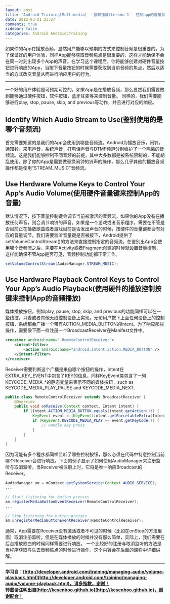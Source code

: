 ```yaml
---
layout: post
title: "Android Training[Multimedia] - 音频播放(Lesson 1 - 控制app的音量与播放)"
date: 2012-03-21 23:27
comments: true
sidebar: false
categories: Android Android:Training
---
```


如果你的App在播放音频，显然用户能够以预期的方式来控制音频是很重要的。为了保证好的用户体验，同样App能够获取音频焦点是很重要的，这样才能确保不会在同一时刻出现多个App的声音。在学习这个课程后，你将能够创建对硬件音量按钮进行响应的App，当按下音量按钮的时候需要获取到当前音频的焦点，然后以适当的方式改变音量从而进行响应用户的行为。

***
一个好的用户体验是可预期可控的。如果App是在播放音频，那么显然我们需要做到能够通过硬件按钮，软件按钮，蓝牙耳麦等来控制音量。
同样的，我们需要能够进行play, stop, pause, skip, and previous等动作，并且进行对应的响应。

<!-- more -->

## Identify Which Audio Stream to Use(鉴别使用的是哪个音频流)
首先需要知道的是我们的App会使用到哪些音频流。Android为播放音乐，闹铃，通知铃，来电声音，系统声音，打电话声音与DTMF频道分别维护了一个隔离的音频流。这是我们能够控制不同音频的前提。其中大多数都是被系统限制的，不能胡乱使用。除了你的App是需要做替换闹钟的铃声的操作，那么几乎其他的播放音频操作都是使用"STREAM_MUSIC"音频流。

## Use Hardware Volume Keys to Control Your App’s Audio Volume(使用硬件音量键来控制App的音量)
默认情况下，按下音量控制键会调节当前被激活的音频流，如果你的App没有在播放任何声音，则会调节响铃的声音。如果是一个游戏或者音乐程序，需要在不管是否目前正在播放歌曲或者游戏目前是否发出声音的时候，按硬件的音量键都会有对应的音量调节。我们需要监听音量键是否被按下，Android提供了setVolumeControlStream()的方法来直接控制指定的音频流。在鉴别出App会使用哪个音频流之后，需要在Activity或者Fragment创建的时候就设置音量控制，这样能确保不管App是否可见，音频控制功能都正常工作。

```java
setVolumeControlStream(AudioManager.STREAM_MUSIC);
```

## Use Hardware Playback Control Keys to Control Your App’s Audio Playback(使用硬件的播放控制按键来控制App的音频播放)
媒体播放按钮，例如play, pause, stop, skip, and previous的功能同样可以在一些线控，耳麦或者其他无线控制设备上实现。无论用户按下上面任何设备上的控制按钮，系统都会广播一个带有ACTION_MEDIA_BUTTON的Intent。为了响应那些操作，需要像下面一样注册一个BroadcastReceiver在Manifest文件中。

```xml
<receiver android:name=".RemoteControlReceiver">
    <intent-filter>
        <action android:name="android.intent.action.MEDIA_BUTTON" />  
    </intent-filter>
</receiver>
```

Receiver需要判断这个广播是来自哪个按钮的操作，Intent在EXTRA_KEY_EVENT中包含了KEY的信息，同样KeyEvent类包含了一列KEYCODE_MEDIA_*的静态变量来表示不同的媒体按钮，such as KEYCODE_MEDIA_PLAY_PAUSE and KEYCODE_MEDIA_NEXT.

```java
public class RemoteControlReceiver extends BroadcastReceiver {
    @Override
    public void onReceive(Context context, Intent intent) {
        if (Intent.ACTION_MEDIA_BUTTON.equals(intent.getAction())) {  
            KeyEvent event = (KeyEvent)intent.getParcelableExtra(Intent.EXTRA_KEY_EVENT);  
            if (KeyEvent.KEYCODE_MEDIA_PLAY == event.getKeyCode()) {  
                // Handle key press.  
            }  
        }  
    }
}
```

因为可能有多个程序都同样监听了哪些控制按钮，那么必须在代码中特意控制当前哪个Receiver会进行响应。下面的例子显示了如何使用AudioManager来注册监听与取消监听，当Receiver被注册上时，它将是唯一响应Broadcast的Receiver。

```java
AudioManager am = mContext.getSystemService(Context.AUDIO_SERVICE);
...

// Start listening for button presses
am.registerMediaButtonEventReceiver(RemoteControlReceiver);
...
  
// Stop listening for button presses
am.unregisterMediaButtonEventReceiver(RemoteControlReceiver);
```

通常，App需要在Receiver没有激活或者不可见的时候（比如在onStop的方法里面）取消注册监听。但是在媒体播放的时候并没有那么简单，实际上，我们需要在后台播放歌曲的时候同样需要进行响应。
一个比较好的注册与取消监听的方法是当程序获取与失去音频焦点的时候进行操作。这个内容会在后面的课程中详细讲解。

***
**学习自：[http://developer.android.com/training/managing-audio/volume-playback.html](http://developer.android.com/training/managing-audio/volume-playback.html)，请多指教，谢谢！**  
**转载请注明出自[http://kesenhoo.github.io](http://kesenhoo.github.io)，谢谢配合！**






